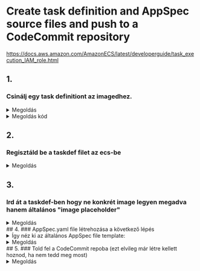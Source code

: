 # Create task definition and AppSpec source files and push to a CodeCommit repository

https://docs.aws.amazon.com/AmazonECS/latest/developerguide/task_execution_IAM_role.html

## 1. 
### Csinálj egy task definitiont az imagedhez.
<details>
  <summary>Megoldás</summary>

  ```
  Kell egy taskdef.json file. Image-nek, add meg az image nevet, pl: nginx.

  Javaslom aki ismeri a vi-t használja azt, de a vim,nano és bármi más is ugyan úgy jó.
  ```
</details>
<details>
  <summary>Megoldás kód</summary>

  ```
  fontos!:az acclount ID-t írd át!
  
  {
    "executionRoleArn": "arn:aws:iam::account_ID:role/ecsTaskExecutionRole",
    "containerDefinitions": [
        {
            "name": "sample-website",
            "image": "nginx",
            "essential": true,
            "portMappings": [
                {
                    "hostPort": 80,
                    "protocol": "tcp",
                    "containerPort": 80
                }
            ]
        }
    ],
    "requiresCompatibilities": [
        "FARGATE"
    ],
    "networkMode": "awsvpc",
    "cpu": "256",
    "memory": "512",
    "family": "ecs-demo"
  }
  ```
</details>

## 2. 
### Regisztáld be a taskdef filet az ecs-be
<details>
  <summary>Megoldás</summary>

  ```
  megjegyzés: az hogy "file://" az KELL oda, és nyilván ha kell adjunk meg hosszabb elérési utat.

  aws ecs register-task-definition --cli-input-json file://taskdef.json
  ```
</details>

## 3. 
### Ird át a taskdef-ben hogy ne konkrét image legyen megadva hanem általános "image placeholder"
<details>
  <summary>Megoldás</summary>

  ```
  long console output here
  ```
</details>
## 4. 
### AppSpec.yaml file létrehozása a következő lépés
<details>
  <summary>Így néz ki az általános AppSpec file template:</summary>

  ```
version: 0.0
Resources:
  - TargetService:
      Type: AWS::ECS::Service
      Properties:
        TaskDefinition: "task-definition-ARN"
        LoadBalancerInfo:
          ContainerName: "container-name"
          ContainerPort: container-port-number
# Optional properties
        PlatformVersion: "LATEST"
        NetworkConfiguration:
            AwsvpcConfiguration:
              Subnets: ["subnet-name-1", "subnet-name-2"]
              SecurityGroups: ["security-group"]
              AssignPublicIp: "ENABLED"
Hooks:
- BeforeInstall: "BeforeInstallHookFunctionName"
- AfterInstall: "AfterInstallHookFunctionName"
- AfterAllowTestTraffic: "AfterAllowTestTrafficHookFunctionName"
- BeforeAllowTraffic: "BeforeAllowTrafficHookFunctionName"
- AfterAllowTraffic: "AfterAllowTrafficHookFunctionName"
  ```
</details>
<details>
  <summary>Megoldás</summary>

  ```
  version: 0.0
  Resources:
    - TargetService:
        Type: AWS::ECS::Service
        Properties:
          TaskDefinition: <TASK_DEFINITION>
          LoadBalancerInfo:
            ContainerName: "sample-website"
            ContainerPort: 80
  ```
</details>
## 5. 
### Told fel a CodeCommit repoba (ezt elvileg már létre kellett hoznod, ha nem tedd meg most)
<details>
  <summary>Megoldás</summary>

  ```

  Én manuálisan felmásolnám ctrl c + ctrl v módszerrel

  ```
</details>
